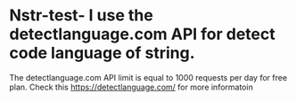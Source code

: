 # Nstr-test- I use the detectlanguage.com API for detect code language of string. 
The detectlanguage.com API limit is equal to 1000 requests per day for free plan.
Check this https://detectlanguage.com/ for more informatoin 
